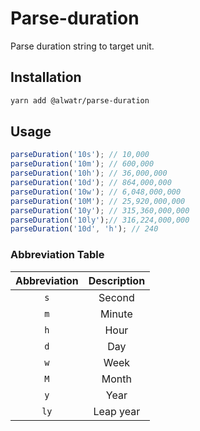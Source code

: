 # Parse-duration

Parse duration string to target unit.

## Installation

```bash
yarn add @alwatr/parse-duration
```

## Usage

```js
parseDuration('10s'); // 10,000
parseDuration('10m'); // 600,000
parseDuration('10h'); // 36,000,000
parseDuration('10d'); // 864,000,000
parseDuration('10w'); // 6,048,000,000
parseDuration('10M'); // 25,920,000,000
parseDuration('10y'); // 315,360,000,000
parseDuration('10ly');// 316,224,000,000 
parseDuration('10d', 'h'); // 240
```

### Abbreviation Table

|  Abbreviation | Description |
|     :---:     |   :---:     |
|      `s`      |  Second     |
|      `m`      |  Minute     |
|      `h`      |  Hour       |
|      `d`      |  Day        |
|      `w`      |  Week       |
|      `M`      |  Month      |
|      `y`      |  Year       |
|      `ly`     |  Leap year  |
